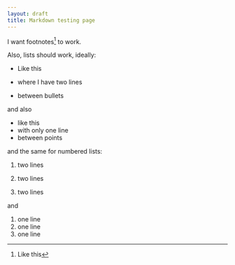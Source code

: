 ```yaml
---
layout: draft
title: Markdown testing page
---
```

I want footnotes[^1] to work.

Also, lists should work, ideally:

* Like this

* where I have two lines

* between bullets

and also

* like this
* with only one line
* between points

and the same for numbered lists:

1. two lines

2. two lines

3. two lines

and

1. one line
2. one line
3. one line

[^1]: Like this
